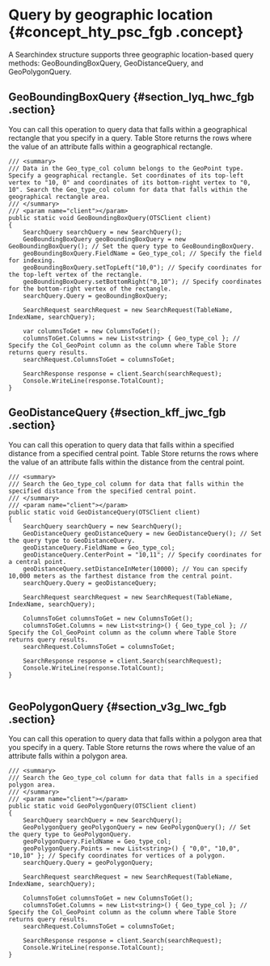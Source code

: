 # Query by geographic location {#concept_hty_psc_fgb .concept}

A Searchindex structure supports three geographic location-based query methods: GeoBoundingBoxQuery, GeoDistanceQuery, and GeoPolygonQuery.

## GeoBoundingBoxQuery {#section_lyq_hwc_fgb .section}

You can call this operation to query data that falls within a geographical rectangle that you specify in a query. Table Store returns the rows where the value of an attribute falls within a geographical rectangle.

```
/// <summary>
/// Data in the Geo_type_col column belongs to the GeoPoint type. Specify a geographical rectangle. Set coordinates of its top-left vertex to "10, 0" and coordinates of its bottom-right vertex to "0, 10". Search the Geo_type_col column for data that falls within the geographical rectangle area.
/// </summary>
/// <param name="client"></param>
public static void GeoBoundingBoxQuery(OTSClient client)
{
    SearchQuery searchQuery = new SearchQuery();
    GeoBoundingBoxQuery geoBoundingBoxQuery = new GeoBoundingBoxQuery(); // Set the query type to GeoBoundingBoxQuery.
    geoBoundingBoxQuery.FieldName = Geo_type_col; // Specify the field for indexing.
    geoBoundingBoxQuery.setTopLeft("10,0"); // Specify coordinates for the top-left vertex of the rectangle.
    geoBoundingBoxQuery.setBottomRight("0,10"); // Specify coordinates for the bottom-right vertex of the rectangle.
    searchQuery.Query = geoBoundingBoxQuery;

    SearchRequest searchRequest = new SearchRequest(TableName, IndexName, searchQuery);

    var columnsToGet = new ColumnsToGet();
    columnsToGet.Columns = new List<string> { Geo_type_col }; // Specify the Col_GeoPoint column as the column where Table Store returns query results.
    searchRequest.ColumnsToGet = columnsToGet;

    SearchResponse response = client.Search(searchRequest);
    Console.WriteLine(response.TotalCount);
}
```

## GeoDistanceQuery {#section_kff_jwc_fgb .section}

You can call this operation to query data that falls within a specified distance from a specified central point. Table Store returns the rows where the value of an attribute falls within the distance from the central point.

```
/// <summary> 
/// Search the Geo_type_col column for data that falls within the specified distance from the specified central point.
/// </summary>
/// <param name="client"></param>
public static void GeoDistanceQuery(OTSClient client)
{
    SearchQuery searchQuery = new SearchQuery();
    GeoDistanceQuery geoDistanceQuery = new GeoDistanceQuery(); // Set the query type to GeoDistanceQuery.
    geoDistanceQuery.FieldName = Geo_type_col;
    geoDistanceQuery.CenterPoint = "10,11"; // Specify coordinates for a central point.
    geoDistanceQuery.setDistanceInMeter(10000); // You can specify 10,000 meters as the farthest distance from the central point.
    searchQuery.Query = geoDistanceQuery;

    SearchRequest searchRequest = new SearchRequest(TableName, IndexName, searchQuery);

    ColumnsToGet columnsToGet = new ColumnsToGet();
    columnsToGet.Columns = new List<string>() { Geo_type_col }; // Specify the Col_GeoPoint column as the column where Table Store returns query results.
    searchRequest.ColumnsToGet = columnsToGet;

    SearchResponse response = client.Search(searchRequest);
    Console.WriteLine(response.TotalCount);
}


```

## GeoPolygonQuery {#section_v3g_lwc_fgb .section}

You can call this operation to query data that falls within a polygon area that you specify in a query. Table Store returns the rows where the value of an attribute falls within a polygon area.

```
/// <summary> 
/// Search the Geo_type_col column for data that falls in a specified polygon area.
/// </summary>
/// <param name="client"></param>
public static void GeoPolygonQuery(OTSClient client)
{
    SearchQuery searchQuery = new SearchQuery();
    GeoPolygonQuery geoPolygonQuery = new GeoPolygonQuery(); // Set the query type to GeoPolygonQuery.
    geoPolygonQuery.FieldName = Geo_type_col;
    geoPolygonQuery.Points = new List<string>() { "0,0", "10,0", "10,10" }; // Specify coordinates for vertices of a polygon.
    searchQuery.Query = geoPolygonQuery;

    SearchRequest searchRequest = new SearchRequest(TableName, IndexName, searchQuery);

    ColumnsToGet columnsToGet = new ColumnsToGet();
    columnsToGet.Columns = new List<string>() { Geo_type_col }; // Specify the Col_GeoPoint column as the column where Table Store returns query results.
    searchRequest.ColumnsToGet = columnsToGet;

    SearchResponse response = client.Search(searchRequest);
    Console.WriteLine(response.TotalCount);
}



```

